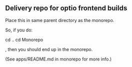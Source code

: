 ## Delivery repo for optio frontend builds

Place this in same parent directory as the monorepo. 

So, if you do:

cd ..
cd Monorepo

, then you should end up in the monorepo.


(See apps/README.md in monorepo for more info.)
